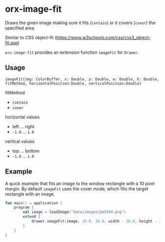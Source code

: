 # orx-image-fit

Draws the given image making sure it fits (`contain`) or it covers (`cover`) the specified area.

Similar to CSS object-fit (https://www.w3schools.com/css/css3_object-fit.asp)

`orx-image-fit` provides an extension function `imageFit` for `Drawer`.

## Usage

`imageFit(img: ColorBuffer, x: Double, y: Double, w: Double, h: Double, fitMethod, horizontalPosition:Double, verticalPosition:Double)`

fitMethod
 - `contain`
 - `cover`
 
horizontal values
 - left ... right
 - `-1.0` ... `1.0`
 
 vertical values
 - top ... bottom
 - `-1.0` ... `1.0`
 
## Example 
 
A quick example that fits an image to the window rectangle with a 10 pixel margin. By default
`imageFit` uses the cover mode, which fills the target rectangle with an image.
  
```kotlin
fun main() = application {
    program {
        val image = loadImage("data/images/pm5544.png")
        extend {
            drawer.imageFit(image, 10.0, 10.0, width - 20.0, height - 20.0)
        }
    }
}
``` 
 
